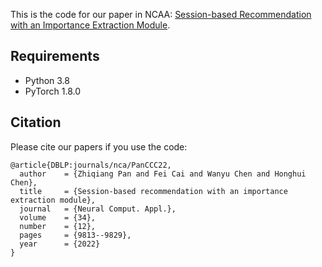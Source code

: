 This is the code for our paper in NCAA: [Session-based Recommendation with an Importance Extraction Module](https://link.springer.com/article/10.1007/s00521-022-06966-3).

## Requirements

- Python 3.8
- PyTorch 1.8.0

## Citation

Please cite our papers if you use the code:

```
@article{DBLP:journals/nca/PanCCC22,
  author    = {Zhiqiang Pan and Fei Cai and Wanyu Chen and Honghui Chen},
  title     = {Session-based recommendation with an importance extraction module},
  journal   = {Neural Comput. Appl.},
  volume    = {34},
  number    = {12},
  pages     = {9813--9829},
  year      = {2022}
}
```
